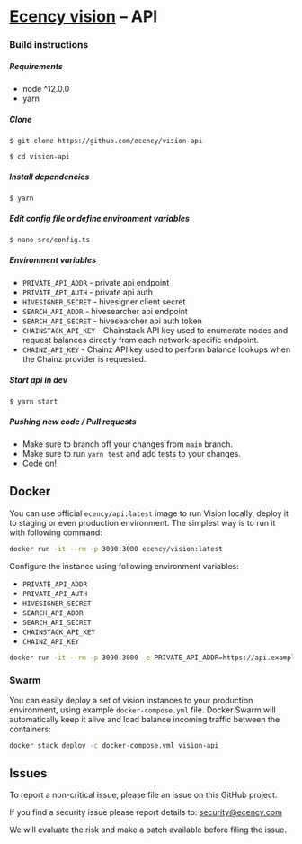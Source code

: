# [Ecency vision][ecency_vision] – API

### Build instructions

##### Requirements

- node ^12.0.0
- yarn

##### Clone 
`$ git clone https://github.com/ecency/vision-api`

`$ cd vision-api`

##### Install dependencies
`$ yarn`

##### Edit config file or define environment variables
`$ nano src/config.ts`

##### Environment variables

* `PRIVATE_API_ADDR` - private api endpoint
* `PRIVATE_API_AUTH` - private api auth
* `HIVESIGNER_SECRET` -  hivesigner client secret
* `SEARCH_API_ADDR` - hivesearcher api endpoint
* `SEARCH_API_SECRET` - hivesearcher api auth token
* `CHAINSTACK_API_KEY` - Chainstack API key used to enumerate nodes and request balances directly from each network-specific endpoint.
* `CHAINZ_API_KEY` - Chainz API key used to perform balance lookups when the Chainz provider is requested.

##### Start api in dev
`$ yarn start`

##### Pushing new code / Pull requests

- Make sure to branch off your changes from `main` branch.
- Make sure to run `yarn test` and add tests to your changes.
- Code on!

## Docker

You can use official `ecency/api:latest` image to run Vision locally, deploy it to staging or even production environment. The simplest way is to run it with following command:

```bash
docker run -it --rm -p 3000:3000 ecency/vision:latest
```

Configure the instance using following environment variables:

 * `PRIVATE_API_ADDR`
 * `PRIVATE_API_AUTH`
 * `HIVESIGNER_SECRET`
 * `SEARCH_API_ADDR`
 * `SEARCH_API_SECRET`
 * `CHAINSTACK_API_KEY`
 * `CHAINZ_API_KEY`

```bash
docker run -it --rm -p 3000:3000 -e PRIVATE_API_ADDR=https://api.example.com -e PRIVATE_API_AUTH=verysecretpassword ecency/api:latest
```

### Swarm

You can easily deploy a set of vision instances to your production environment, using example `docker-compose.yml` file. Docker Swarm will automatically keep it alive and load balance incoming traffic between the containers:

```bash
docker stack deploy -c docker-compose.yml vision-api
```

## Issues

To report a non-critical issue, please file an issue on this GitHub project.

If you find a security issue please report details to: security@ecency.com

We will evaluate the risk and make a patch available before filing the issue.

[//]: # 'LINKS'
[ecency_vision]: https://ecency.com
